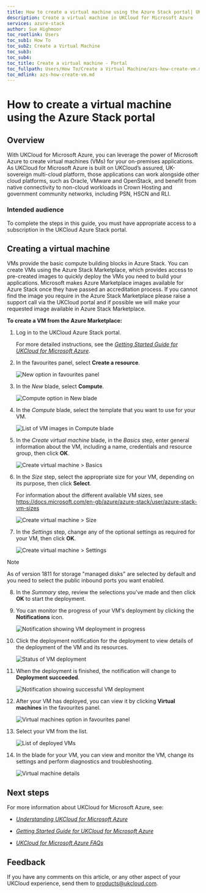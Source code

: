 ```yaml
---
title: How to create a virtual machine using the Azure Stack portal| UKCloud Ltd
description: Create a virtual machine in UKCloud for Microsoft Azure
services: azure-stack
author: Sue Highmoor
toc_rootlink: Users
toc_sub1: How To
toc_sub2: Create a Virtual Machine
toc_sub3:
toc_sub4:
toc_title: Create a virtual machine - Portal
toc_fullpath: Users/How To/Create a Virtual Machine/azs-how-create-vm.md
toc_mdlink: azs-how-create-vm.md
---
```


# How to create a virtual machine using the Azure Stack portal

## Overview

With UKCloud for Microsoft Azure, you can leverage the power of Microsoft Azure to create virtual machines (VMs) for your on-premises applications. As UKCloud for Microsoft Azure is built on UKCloud’s assured, UK-sovereign multi-cloud platform, those applications can work alongside other cloud platforms, such as Oracle, VMware and OpenStack, and benefit from native connectivity to non-cloud workloads in Crown Hosting and government community networks, including PSN, HSCN and RLI.

### Intended audience

To complete the steps in this guide, you must have appropriate access to a subscription in the UKCloud Azure Stack portal.

## Creating a virtual machine

VMs provide the basic compute building blocks in Azure Stack. You can create VMs using the Azure Stack Marketplace, which provides access to pre-created images to quickly deploy the VMs you need to build your applications. Microsoft makes Azure Marketplace images available for Azure Stack once they have passed an accreditation process. If you cannot find the image you require in the Azure Stack Marketplace please raise a support call via the UKCloud portal and if possible we will make your requested image available in Azure Stack Marketplace.

**To create a VM from the Azure Marketplace:**

1. Log in to the UKCloud Azure Stack portal.

   For more detailed instructions, see the [*Getting Started Guide for UKCloud for Microsoft Azure*](azs-gs.md).

2. In the favourites panel, select **Create a resource**.

    ![New option in favourites panel](images/azsp_newmenu.png)

3. In the *New* blade, select **Compute**.

    ![Compute option in New blade](images/azsp_newblade.png)

4. In the *Compute* blade, select the template that you want to use for your VM.

    ![List of VM images in Compute blade](images/azsp_computeblade.png)

5. In the *Create virtual machine* blade, in the *Basics* step, enter general information about the VM, including a name, credentials and resource group, then click **OK**.

    ![Create virtual machine > Basics](images/azsp_createvm_basics.png)

6. In the *Size* step, select the appropriate size for your VM, depending on its purpose, then click **Select**.

    For information about the different available VM sizes, see <https://docs.microsoft.com/en-gb/azure/azure-stack/user/azure-stack-vm-sizes>

    ![Create virtual machine > Size](images/azsp_createvm_size.png)

7. In the *Settings* step, change any of the optional settings as required for your VM, then click **OK**.

    ![Create virtual machine > Settings](images/azsp_createvm_settings_v1811.png)

>[!NOTE]
>As of version 1811 for storage "managed disks" are selected by default and you need to select the public inbound ports you want enabled.

8. In the *Summary* step, review the selections you've made and then click **OK** to start the deployment.

9. You can monitor the progress of your VM's deployment by clicking the **Notifications** icon.

    ![Notification showing VM deployment in progress](images/azsp_createvm_progress.png)

10. Click the deployment notification for the deployment to view details of the deployment of the VM and its resources.

    ![Status of VM deployment](images/azsp_createvm_deployment.png)

11. When the deployment is finished, the notification will change to **Deployment succeeded**.

    ![Notification showing successful VM deployment](images/azsp_createvm_deployment_success.png)

12. After your VM has deployed, you can view it by clicking **Virtual machines** in the favourites panel.

    ![Virtual machines option in favourites panel](images/azsp_vmsmenu.png)

13. Select your VM from the list.

    ![List of deployed VMs](images/azsp_vmslist.png)

14. In the blade for your VM, you can view and monitor the VM, change its settings and perform diagnostics and troubleshooting.

    ![Virtual machine details](images/azsp_vmdetails.png)

## Next steps

For more information about UKCloud for Microsoft Azure, see:

- [*Understanding UKCloud for Microsoft Azure*](azs-ref-overview.md)

- [*Getting Started Guide for UKCloud for Microsoft Azure*](azs-gs.md)

- [*UKCloud for Microsoft Azure FAQs*](azs-faq.md)

## Feedback

If you have any comments on this article, or any other aspect of your UKCloud experience, send them to <products@ukcloud.com>.
